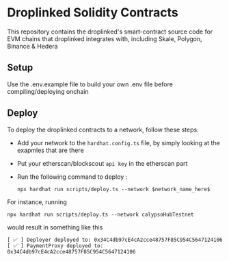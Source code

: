 # Droplinked Solidity Contracts
This repository contains the droplinked's smart-contract source code for EVM chains that droplinked integrates with, including Skale, Polygon, Binance & Hedera 

## Setup

Use the .env.example file to build your own .env file before compiling/deploying onchain

## Deploy
To deploy the droplinked contracts to a network, follow these steps:

* Add your network to the `hardhat.config.ts` file, by simply looking at the exapmles that are there

* Put your etherscan/blockscout `api key` in the etherscan part

* Run the following command to deploy :

  `npx hardhat run scripts/deploy.ts --network $network_name_here$`

For instance, running

```
npx hardhat run scripts/deploy.ts --network calypsoHubTestnet
```

would result in something like this

```
[ ✅ ] Deployer deployed to: 0x34C4db97cE4cA2cce48757F85C954C5647124106
[ ✅ ] PaymentProxy deployed to: 0x34C4db97cE4cA2cce48757F85C954C5647124106
```
